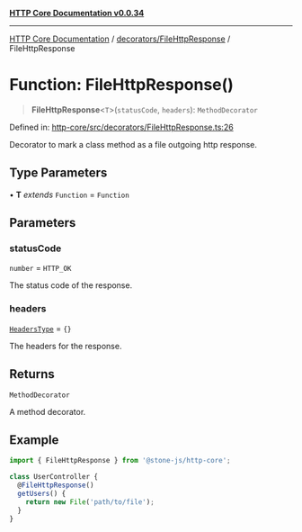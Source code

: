 [**HTTP Core Documentation v0.0.34**](../../../README.md)

***

[HTTP Core Documentation](../../../modules.md) / [decorators/FileHttpResponse](../README.md) / FileHttpResponse

# Function: FileHttpResponse()

> **FileHttpResponse**\<`T`\>(`statusCode`, `headers`): `MethodDecorator`

Defined in: [http-core/src/decorators/FileHttpResponse.ts:26](https://github.com/stonemjs/http-core/blob/16d44b2a21e4f4bf5742d6461b8beebcd7cc1d0b/src/decorators/FileHttpResponse.ts#L26)

Decorator to mark a class method as a file outgoing http response.

## Type Parameters

• **T** *extends* `Function` = `Function`

## Parameters

### statusCode

`number` = `HTTP_OK`

The status code of the response.

### headers

[`HeadersType`](../../../declarations/type-aliases/HeadersType.md) = `{}`

The headers for the response.

## Returns

`MethodDecorator`

A method decorator.

## Example

```typescript
import { FileHttpResponse } from '@stone-js/http-core';

class UserController {
  @FileHttpResponse()
  getUsers() {
    return new File('path/to/file');
  }
}
```
